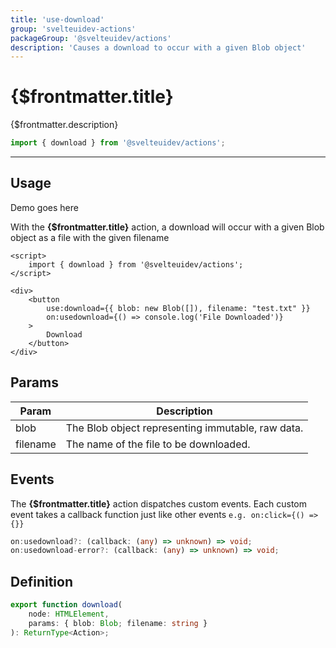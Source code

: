 ```yaml
---
title: 'use-download'
group: 'svelteuidev-actions'
packageGroup: '@svelteuidev/actions'
description: 'Causes a download to occur with a given Blob object'
---
```


<script lang='ts'>
    import Preview from '$lib/components/DocsHelpers/Preview.svelte'
    import { Button } from '@svelteuidev/core';
	import { clickoutside } from '@svelteuidev/actions';
	// import { pageleave } from '@svelteuidev/actions';

    $: count = 0;
</script>

# {$frontmatter.title}

{$frontmatter.description}

```ts
import { download } from '@svelteuidev/actions';
```

<hr>
<!-- Top Section -->

## Usage

<Preview>
    <div>Demo goes here</div>
</Preview>

With the **{$frontmatter.title}** action, a download will occur with a given Blob object as a file with the given filename

```svelte|copy|lineNumbers
<script>
	import { download } from '@svelteuidev/actions';
</script>

<div>
    <button
        use:download={{ blob: new Blob([]), filename: "test.txt" }}
        on:usedownload={() => console.log('File Downloaded')}
    >
        Download
    </button>
</div>
```

## Params

| Param    | Description                                       |
| -------- | ------------------------------------------------- |
| blob     | The Blob object representing immutable, raw data. |
| filename | The name of the file to be downloaded.            |

## Events

The **{$frontmatter.title}** action dispatches custom events. Each custom event takes a callback function just like other events `e.g. on:click={() => {}}`

```ts
on:usedownload?: (callback: (any) => unknown) => void;
on:usedownload-error?: (callback: (any) => unknown) => void;
```

## Definition

```ts
export function download(
	node: HTMLElement,
	params: { blob: Blob; filename: string }
): ReturnType<Action>;
```
